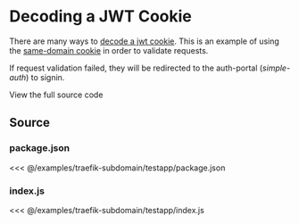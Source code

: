 # Decoding a JWT Cookie

There are many ways to [decode a jwt cookie](https://jwt.io/).  This is an example
of using the [same-domain cookie](/access/cookie) in order to validate requests.

If request validation failed, they will be redirected to the auth-portal (*simple-auth*) to signin.

<a :href="`${$themeConfig.fileUrl}/docs/examples/traefik-subdomain/testapp`" target="_blank">View the full source code</a>

## Source

### package.json

<<< @/examples/traefik-subdomain/testapp/package.json

### index.js

<<< @/examples/traefik-subdomain/testapp/index.js
